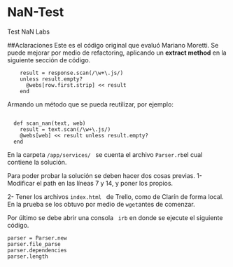 # NaN-Test
Test NaN Labs

##Aclaraciones
Este es el código original que evaluó Mariano Moretti. Se puede mejorar por medio de refactoring, aplicando un **extract method** en la siguiente sección de código.
```
    result = response.scan(/\w+\.js/)
    unless result.empty?
      @webs[row.first.strip] << result
    end
```
Armando un método que se pueda reutilizar, por ejemplo:
```

  def scan_nan(text, web)
    result = text.scan(/\w+\.js/)
    @webs[web] << result unless result.empty?
  end
```


En la carpeta ```/app/services/ ``` se cuenta el archivo ```Parser.rb```el cual contiene la solución.



Para poder probar la solución se deben hacer dos cosas previas.
1- Modificar el path en las líneas 7 y 14, y poner los propios.

2- Tener los archivos ```index.html ``` de Trello, como de Clarín de forma local. En la prueba se los obtuvo por medio de ```wget```antes de comenzar.

Por último se debe abrir una consola ``` irb``` en donde se ejecute el siguiente código.
```
parser = Parser.new
parser.file_parse
parser.dependencies
parser.length
```
